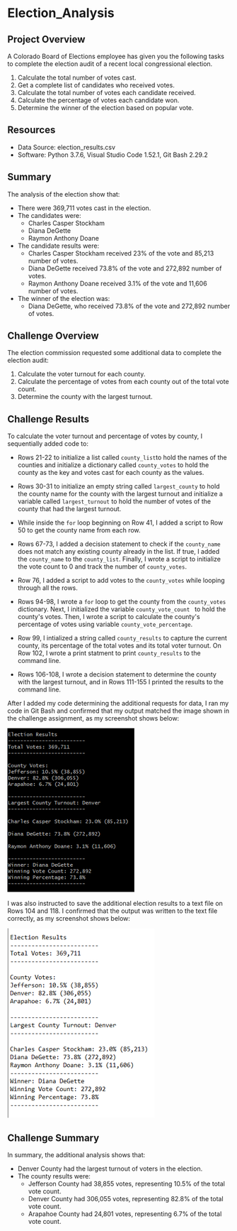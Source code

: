 # Election_Analysis

## Project Overview
A Colorado Board of Elections employee has given you the following tasks to complete the election audit of a recent local congressional election.

1. Calculate the total number of votes cast.
2. Get a complete list of candidates who received votes.
3. Calculate the total number of votes each candidate received.
4. Calculate the percentage of votes each candidate won.
5. Determine the winner of the election based on popular vote.

## Resources
- Data Source: election_results.csv
- Software: Python 3.7.6, Visual Studio Code 1.52.1, Git Bash 2.29.2

## Summary
The analysis of the election show that:
- There were 369,711 votes cast in the election.
- The candidates were:
  - Charles Casper Stockham
  - Diana DeGette
  - Raymon Anthony Doane
- The candidate results were:
  - Charles Casper Stockham received 23% of the vote and 85,213 number of votes.
  - Diana DeGette received 73.8% of the vote and 272,892 number of votes.
  - Raymon Anthony Doane received 3.1% of the vote and 11,606 number of votes.
- The winner of the election was:
  - Diana DeGette, who received 73.8% of the vote and 272,892 number of votes.
  
## Challenge Overview
The election commission requested some additional data to complete the election audit:

1. Calculate the voter turnout for each county.
2. Calculate the percentage of votes from each county out of the total vote count.
3. Determine the county with the largest turnout.

## Challenge Results

To calculate the voter turnout and percentage of votes by county, I sequentially added code to:

  - Rows 21-22 to initialize a list called `county_list`to hold the names of the counties and initialize a dictionary called `county_votes` to hold the county as the key and votes cast for each county as the values.
  
  - Rows 30-31 to initialize an empty string called `largest_county` to hold the county name for the county with the largest turnout and initialize a variable called `largest_turnout` to hold the number of votes of the county that had the largest turnout.
  
  - While inside the `for` loop beginning on Row 41, I added a script to Row 50 to get the county name from each row.
  
  - Rows 67-73, I added a decision statement to check if the `county_name` does not match any existing county already in the list. If true, I added the `county_name` to the `county_list`. Finally, I wrote a script to initialize the vote count to 0 and track the number of `county_votes`.
  
  - Row 76, I added a script to add votes to the `county_votes` while looping through all the rows.
  
  - Rows 94-98, I wrote a `for` loop to get the county from the `county_votes` dictionary. Next, I initialized the variable `county_vote_count ` to hold the county's votes. Then, I wrote a script to calculate the county's percentage of votes using variable `county_vote_percentage`.
  
  - Row 99, I intialized a string called `county_results` to capture the current county, its percentage of the total votes and its total voter turnout. On Row 102, I wrote a print statment to print `county_results` to the command line.
  
  - Rows 106-108, I wrote a decision statement to determine the county with the largest turnout, and in Rows 111-155 I printed the results to the command line.

After I added my code determining the additional requests for data, I ran my code in Git Bash and confirmed that my output matched the image shown in the challenge assignment, as my screenshot shows below:

<img src="images/Command Line Output.PNG">

I was also instructed to save the additional election results to a text file on Rows 104 and 118. I confirmed that the output was written to the text file correctly, as my screenshot shows below:

<img src="images/Text File Output.PNG">

## Challenge Summary
In summary, the additional analysis shows that:
- Denver County had the largest turnout of voters in the election.
- The county results were:
  - Jefferson County had 38,855 votes, representing 10.5% of the total vote count.
  - Denver County had 306,055 votes, representing 82.8% of the total vote count.
  - Arapahoe County had 24,801 votes, representing 6.7% of the total vote count.
